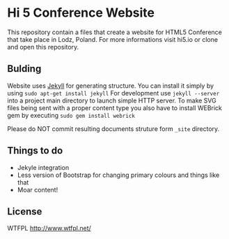 Hi 5 Conference Website
=======================

This repository contain a files that create a website for HTML5 Conference that take place in Lodz, Poland. For more informations visit hi5.io or clone and open this repository.

Bulding
-------
Website uses [Jekyll](https://github.com/mojombo/jekyll) for generating structure. You can install it simply by using `sudo apt-get install jekyll`
For development use `jekyll --server` into a project main directory to launch simple HTTP server.
To make SVG files being sent with a proper content type you also have to install WEBrick gem by executing `sudo gem install webrick`

Please do NOT commit resulting documents struture form `_site` directory.


Things to do
------------

 * Jekyle integration
 * Less version of Bootstrap for changing primary colours and things like that
 * Moar content!

License
-------
WTFPL http://www.wtfpl.net/